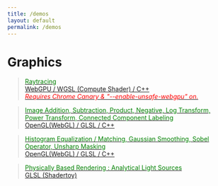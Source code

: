 ```yaml
---
title: /demos
layout: default
permalink: /demos
---
```


# Graphics

>[<font color='green'>Raytracing</font><br>WebGPU / WGSL (Compute Shader) / C++<br>*<font color='red'>Requires Chrome Canary & "--enable-unsafe-webgpu" on.</font>*](/demos/raytracing)

>[<font color='green'>Image Addition, Subtraction, Product, Negative, Log Transform, Power Transform, Connected Component Labeling</font><br>OpenGL(WebGL) / GLSL / C++<br>](/demos/imageProcessing/1)

>[<font color='green'>Histogram Equalization / Matching, Gaussian Smoothing, Sobel Operator, Unsharp Masking</font><br>OpenGL(WebGL) / GLSL / C++<br>](/demos/imageProcessing/2)

>[<font color='green'>Physically Based Rendering : Analytical Light Sources</font><br>GLSL (Shadertoy)](https://www.shadertoy.com/view/slyczW)
